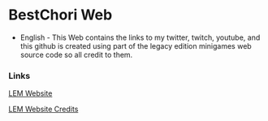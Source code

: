 # BestChori Web

- English -
This Web contains the links to my twitter, twitch, youtube, and this github
is created using part of the legacy edition minigames web source code 
so all credit to them.

### Links

[LEM Website](https://www.legacyminigames.net/)

[LEM Website Credits](https://github.com/Legacy-Edition-Minigames/Website?tab=readme-ov-file#credits)
